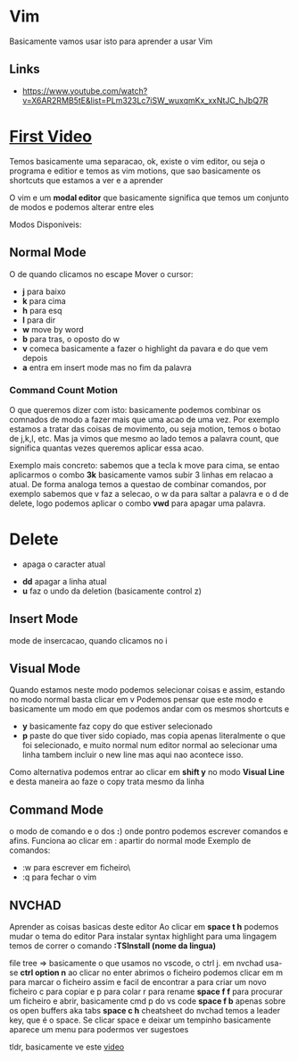 # Vim

Basicamente vamos usar isto para aprender a usar Vim

## Links

- https://www.youtube.com/watch?v=X6AR2RMB5tE&list=PLm323Lc7iSW_wuxqmKx_xxNtJC_hJbQ7R

# [First Video](https://www.youtube.com/watch?v=X6AR2RMB5tE&list=PLm323Lc7iSW_wuxqmKx_xxNtJC_hJbQ7R)

Temos basicamente uma separacao, ok, existe o vim editor, ou seja o programa e editior e temos as vim motions, que sao basicamente os shortcuts que estamos a ver e a aprender

O vim e um **modal editor** que basicamente significa que temos um conjunto de modos e podemos alterar entre eles

Modos Disponiveis:

## Normal Mode

O de quando clicamos no escape
Mover o cursor:

- **j** para baixo
- **k** para cima
- **h** para esq
- **l** para dir
- **w** move by word
- **b** para tras, o oposto do w
- **v** comeca basicamente a fazer o highlight da pavara e do que vem depois
- **a** entra em insert mode mas no fim da palavra

### Command Count Motion

O que queremos dizer com isto: basicamente podemos combinar os comnados de modo a fazer mais que uma acao de uma vez.
Por exemplo estamos a tratar das coisas de movimento, ou seja motion, temos o botao de j,k,l, etc.
Mas ja vimos que mesmo ao lado temos a palavra count, que significa quantas vezes queremos aplicar essa acao.

Exemplo mais concreto: sabemos que a tecla k move para cima, se entao aplicarmos o combo **3k** basicamente vamos subir 3 linhas em relacao a atual.
De forma analoga temos a questao de combinar comandos, por exemplo sabemos que v faz a selecao, o w da para saltar a palavra e o d de delete, logo podemos aplicar o combo **vwd** para apagar uma palavra.

# Delete

- apaga o caracter atual

* **dd** apagar a linha atual
* **u** faz o undo da deletion (basicamente control z)

## Insert Mode

mode de insercacao, quando clicamos no i

## Visual Mode

Quando estamos neste modo podemos selecionar coisas e assim, estando no modo normal basta clicar em v
Podemos pensar que este modo e basicamente um modo em que podemos andar com os mesmos shortcuts e

- **y** basicamente faz copy do que estiver selecionado
- **p** paste do que tiver sido copiado, mas copia apenas literalmente o que foi selecionado, e muito normal num editor normal ao selecionar uma linha tambem incluir o new line mas aqui nao acontece isso.

Como alternativa podemos entrar ao clicar em **shift y** no modo **Visual Line** e desta maneira ao faze o copy trata mesmo da linha

## Command Mode

o modo de comando e o dos **:**) onde pontro podemos escrever comandos e afins. Funciona ao clicar em : apartir do normal mode
Exemplo de comandos:

- :w para escrever em ficheiro\
- :q para fechar o vim

## NVCHAD

Aprender as coisas basicas deste editor
Ao clicar em **space t h** podemos mudar o tema do editor
Para instalar syntax highlight para uma lingagem temos de correr o comando **:TSInstall (nome da lingua)**

file tree => basicamente o que usamos no vscode, o ctrl j.
em nvchad usa-se **ctrl option n**
ao clicar no enter abrimos o ficheiro
podemos clicar em m para marcar o ficheiro assim e facil de encontrar
a para criar um novo ficheiro
c para copiar e p para colar
r para rename
**space f f** para procurar um ficheiro e abrir, basicamente cmd p do vs code
**space f b** apenas sobre os open buffers aka tabs
**space c h** cheatsheet do nvchad
temos a leader key, que é o space. Se clicar space e deixar um tempinho basicamente aparece um menu para podermos ver sugestoes

tldr, basicamente ve este [video](https://www.youtube.com/watch?v=Mtgo-nP_r8Y)
